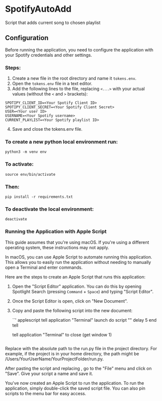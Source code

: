 # SpotifyAutoAdd
Script that adds current song to chosen playlist

## Configuration

Before running the application, you need to configure the application with your Spotify credentials and other settings. 

### Steps:

1. Create a new file in the root directory and name it `tokens.env`.
2. Open the `tokens.env` file in a text editor.
3. Add the following lines to the file, replacing `<...>` with your actual values (without the `<` and `>` brackets):

```
SPOTIPY_CLIENT_ID=<Your Spotify Client ID>
SPOTIPY_CLIENT_SECRET=<Your Spotify Client Secret>
USER=<Your user ID>
USERNAME=<Your Spotify username>
CURRENT_PLAYLIST=<Your Spotify playlist ID>
```

4. Save and close the tokens.env file.

### To create a new python local environment run:
    python3 -m venv env

### To activate:
    source env/bin/activate

### Then:
    pip install -r requirements.txt

### To deactivate the local environment:
    deactivate

### Running the Application with Apple Script

This guide assumes that you're using macOS. If you're using a different operating system, these instructions may not apply. 

In macOS, you can use Apple Script to automate running this application. This allows you to easily run the application without needing to manually open a Terminal and enter commands.

Here are the steps to create an Apple Script that runs this application:

1. Open the "Script Editor" application. You can do this by opening Spotlight Search (pressing `Command` + `Space`) and typing "Script Editor".

2. Once the Script Editor is open, click on "New Document".

3. Copy and paste the following script into the new document:

   ``'
   applescript
   tell application "Terminal"
       launch
       do script "<path to script>"
       delay 5
   end tell

   tell application "Terminal" to close (get window 1)
   ```

Replace <path to script> with the absolute path to the run.py file in the project directory. For example, if the project is in your home directory, the path might be /Users/YourUserName/YourProjectFolder/run.py.

After pasting the script and replacing <path to script>, go to the "File" menu and click on "Save". Give your script a name and save it.

You've now created an Apple Script to run the application. To run the application, simply double-click the saved script file. You can also pin scripts to the menu bar for easy access.


